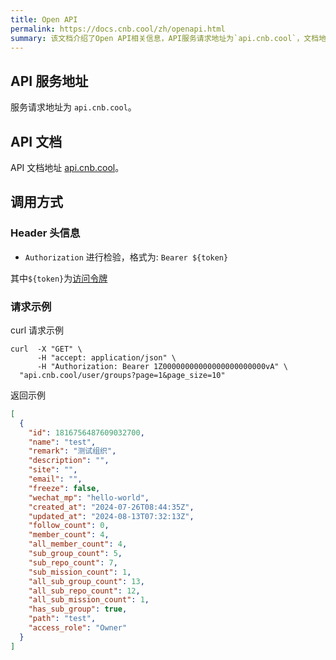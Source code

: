 ```yaml
---
title: Open API
permalink: https://docs.cnb.cool/zh/openapi.html
summary: 该文档介绍了Open API相关信息，API服务请求地址为`api.cnb.cool`，文档地址也是此处，调用时在Header头中用`Authorization`字段检验（格式为`Bearer ${token}`，${token}为访问令牌），还给出了curl请求示例（以获取用户组信息为例）及返回示例 。
---
```

## API 服务地址

服务请求地址为 `api.cnb.cool`。

## API 文档

API 文档地址 [api.cnb.cool](https://api.cnb.cool)。

## 调用方式

### Header 头信息

- `Authorization`  进行检验，格式为: `Bearer ${token}`

其中`${token}`为[访问令牌](../guide/access-token.md)

### 请求示例

curl 请求示例

``` shell
curl  -X "GET" \
      -H "accept: application/json" \
      -H "Authorization: Bearer 1Z00000000000000000000000vA" \
  "api.cnb.cool/user/groups?page=1&page_size=10"
```

返回示例

```json
[
  {
    "id": 1816756487609032700,
    "name": "test",
    "remark": "测试组织",
    "description": "",
    "site": "",
    "email": "",
    "freeze": false,
    "wechat_mp": "hello-world",
    "created_at": "2024-07-26T08:44:35Z",
    "updated_at": "2024-08-13T07:32:13Z",
    "follow_count": 0,
    "member_count": 4,
    "all_member_count": 4,
    "sub_group_count": 5,
    "sub_repo_count": 7,
    "sub_mission_count": 1,
    "all_sub_group_count": 13,
    "all_sub_repo_count": 12,
    "all_sub_mission_count": 1,
    "has_sub_group": true,
    "path": "test",
    "access_role": "Owner"
  }
]
```
